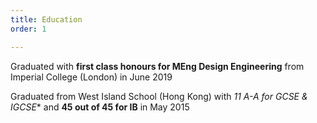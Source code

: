 ```yaml
---
title: Education
order: 1

---
```

Graduated with **first class honours for MEng Design Engineering** from Imperial College (London) in June 2019

Graduated from West Island School (Hong Kong) with **11 A*-A for GCSE & IGCSE** and **45 out of 45 for IB** in May 2015
